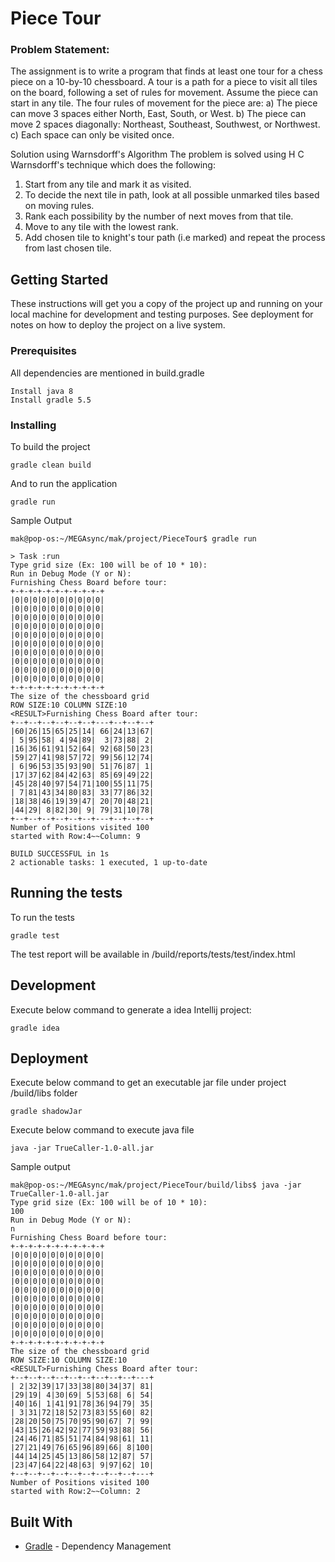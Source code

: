 # Piece Tour

### Problem Statement:

The assignment is to write a program that finds at least one
tour for a chess piece on a 10-by-10 chessboard. A tour is
a path for a piece to visit all tiles on the board, following a
set of rules for movement. Assume the piece can start in
any tile.
The four rules of movement for the piece are:
a) The piece can move 3 spaces either North, East, South,
or West.
b) The piece can move 2 spaces diagonally: Northeast,
Southeast, Southwest, or Northwest.
c) Each space can only be visited once.

Solution using Warnsdorff's Algorithm The problem is solved using H C Warnsdorff's technique which does the following:

1. Start from any tile and mark it as visited.
2. To decide the next tile in path, look at all possible unmarked tiles based on moving rules.
3. Rank each possibility by the number of next moves from that tile.
4. Move to any tile with the lowest rank.
5. Add chosen tile to knight's tour path (i.e marked) and repeat the process from last chosen tile.


## Getting Started

These instructions will get you a copy of the project up and running on your local machine for development and testing purposes. See deployment for notes on how to deploy the project on a live system.

### Prerequisites

All dependencies are mentioned in build.gradle

```
Install java 8
Install gradle 5.5
```

### Installing

To build the project

```
gradle clean build
```

And to run the application

```
gradle run
```
Sample Output
```
mak@pop-os:~/MEGAsync/mak/project/PieceTour$ gradle run

> Task :run
Type grid size (Ex: 100 will be of 10 * 10): 
Run in Debug Mode (Y or N): 
Furnishing Chess Board before tour: 
+-+-+-+-+-+-+-+-+-+-+
|0|0|0|0|0|0|0|0|0|0|
|0|0|0|0|0|0|0|0|0|0|
|0|0|0|0|0|0|0|0|0|0|
|0|0|0|0|0|0|0|0|0|0|
|0|0|0|0|0|0|0|0|0|0|
|0|0|0|0|0|0|0|0|0|0|
|0|0|0|0|0|0|0|0|0|0|
|0|0|0|0|0|0|0|0|0|0|
|0|0|0|0|0|0|0|0|0|0|
|0|0|0|0|0|0|0|0|0|0|
+-+-+-+-+-+-+-+-+-+-+
The size of the chessboard grid
ROW SIZE:10 COLUMN SIZE:10
<RESULT>Furnishing Chess Board after tour: 
+--+--+--+--+--+--+---+--+--+--+
|60|26|15|65|25|14| 66|24|13|67|
| 5|95|58| 4|94|89|  3|73|88| 2|
|16|36|61|91|52|64| 92|68|50|23|
|59|27|41|98|57|72| 99|56|12|74|
| 6|96|53|35|93|90| 51|76|87| 1|
|17|37|62|84|42|63| 85|69|49|22|
|45|28|40|97|54|71|100|55|11|75|
| 7|81|43|34|80|83| 33|77|86|32|
|18|38|46|19|39|47| 20|70|48|21|
|44|29| 8|82|30| 9| 79|31|10|78|
+--+--+--+--+--+--+---+--+--+--+
Number of Positions visited 100
started with Row:4~~Column: 9

BUILD SUCCESSFUL in 1s
2 actionable tasks: 1 executed, 1 up-to-date

```
## Running the tests

To run the tests

```
gradle test
```

The test report will be available in <project-home>/build/reports/tests/test/index.html

## Development

Execute below command to generate a idea Intellij project:

```
gradle idea
```


## Deployment

Execute below command to get an executable jar file under project /build/libs folder

```
gradle shadowJar
```

Execute below command to execute java file

```
java -jar TrueCaller-1.0-all.jar
```

Sample output

```
mak@pop-os:~/MEGAsync/mak/project/PieceTour/build/libs$ java -jar TrueCaller-1.0-all.jar 
Type grid size (Ex: 100 will be of 10 * 10): 
100
Run in Debug Mode (Y or N): 
n
Furnishing Chess Board before tour: 
+-+-+-+-+-+-+-+-+-+-+
|0|0|0|0|0|0|0|0|0|0|
|0|0|0|0|0|0|0|0|0|0|
|0|0|0|0|0|0|0|0|0|0|
|0|0|0|0|0|0|0|0|0|0|
|0|0|0|0|0|0|0|0|0|0|
|0|0|0|0|0|0|0|0|0|0|
|0|0|0|0|0|0|0|0|0|0|
|0|0|0|0|0|0|0|0|0|0|
|0|0|0|0|0|0|0|0|0|0|
|0|0|0|0|0|0|0|0|0|0|
+-+-+-+-+-+-+-+-+-+-+
The size of the chessboard grid
ROW SIZE:10 COLUMN SIZE:10
<RESULT>Furnishing Chess Board after tour: 
+--+--+--+--+--+--+--+--+--+---+
| 2|32|39|17|33|38|80|34|37| 81|
|29|19| 4|30|69| 5|53|68| 6| 54|
|40|16| 1|41|91|78|36|94|79| 35|
| 3|31|72|18|52|73|83|55|60| 82|
|28|20|50|75|70|95|90|67| 7| 99|
|43|15|26|42|92|77|59|93|88| 56|
|24|46|71|85|51|74|84|98|61| 11|
|27|21|49|76|65|96|89|66| 8|100|
|44|14|25|45|13|86|58|12|87| 57|
|23|47|64|22|48|63| 9|97|62| 10|
+--+--+--+--+--+--+--+--+--+---+
Number of Positions visited 100
started with Row:2~~Column: 2

```
## Built With

* [Gradle](https://gradle.org/) - Dependency Management